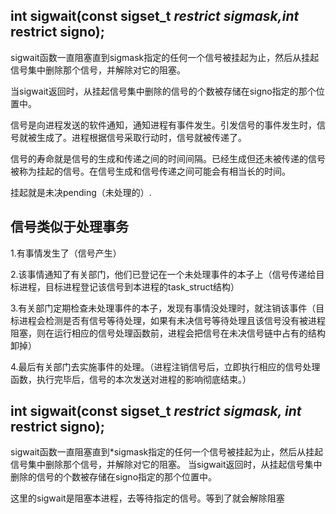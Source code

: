 ## int sigwait(const sigset_t *restrict sigmask,int* restrict signo); 

sigwait函数一直阻塞直到sigmask指定的任何一个信号被挂起为止，然后从挂起信号集中删除那个信号，并解除对它的阻塞。

当sigwait返回时，从挂起信号集中删除的信号的个数被存储在signo指定的那个位置中。

信号是向进程发送的软件通知，通知进程有事件发生。引发信号的事件发生时，信号就被生成了。进程根据信号采取行动时，信号就被传递了。

信号的寿命就是信号的生成和传递之间的时间间隔。已经生成但还未被传递的信号被称为挂起的信号。在信号生成和信号传递之间可能会有相当长的时间。

挂起就是未决pending（未处理的）.
## 信号类似于处理事务

1.有事情发生了（信号产生）

2.该事情通知了有关部门，他们已登记在一个未处理事件的本子上（信号传递给目标进程，目标进程登记该信号到本进程的task_struct结构）

3.有关部门定期检查未处理事件的本子，发现有事情没处理时，就注销该事件（目标进程会检测是否有信号等待处理，如果有未决信号等待处理且该信号没有被进程阻塞，则在运行相应的信号处理函数前，进程会把信号在未决信号链中占有的结构卸掉）

4.最后有关部门去实施事件的处理。（进程注销信号后，立即执行相应的信号处理函数，执行完毕后，信号的本次发送对进程的影响彻底结束。）

## int sigwait(const sigset_t *restrict sigmask, int* restrict signo);

sigwait函数一直阻塞直到*sigmask指定的任何一个信号被挂起为止，然后从挂起信号集中删除那个信号，并解除对它的阻塞。
当sigwait返回时，从挂起信号集中删除的信号的个数被存储在signo指定的那个位置中。

这里的sigwait是阻塞本进程，去等待指定的信号。等到了就会解除阻塞

